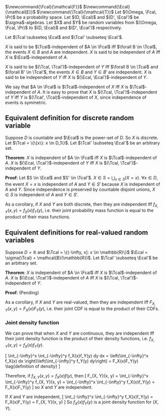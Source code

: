 <span class="invisible">
$\newcommand{\Fcal}{\mathcal{F}}$
$\newcommand{\Ecal}{\mathcal{E}}$
$\newcommand{\Tcal}{\mathcal{T}}$
</span>
Let $(\Omega, \Fcal, \Pr)$ be a probability space.
Let $(D, \Ecal)$ and $(D', \Ecal')$ be $\sigma$-algebras.
Let $X$ and $Y$ be random variables from $(\Omega, \Fcal, \Pr)$ to
$(D, \Ecal)$ and $(D', \Ecal')$ respectively.

Let $\Tcal \subseteq \Ecal$ and $\Tcal' \subseteq \Ecal'$.

$X$ is said to be $\Tcal$-independent of $A \in \Fcal$ iff $\forall B \in \Tcal$,
the events $X \in B$ and $A$ are independent.
$X$ is said to be independent of $A$ iff $X$ is $\Ecal$-independent of $A$.

$X$ is said to be $(\Tcal, \Tcal')$-independent of $Y$
iff $\forall B \in \Tcal$ and $\forall B' \in \Tcal'$,
the events $X \in B$ and $Y \in B'$ are independent.
$X$ is said to be independent of $Y$ iff $X$ is $(\Ecal, \Ecal')$-independent of $Y$.

We say that $A \in \Fcal$ is $\Tcal$-independent of $X$ iff $X$ is $\Tcal$-independent of $A$.
It is easy to prove that $X$ is $(\Tcal, \Tcal')$-independent of $Y$
iff $Y$ is $(\Tcal', \Tcal)$-independent of $X$, since independence of events is symmetric.

## Equivalent definition for discrete random variable

Suppose $D$ is countable and $\Ecal$ is the power-set of $D$. So $X$ is discrete.
Let $\Tcal = \{\{x\}: x \in D_1\}$.
Let $\Tcal' \subseteq \Ecal'$ be an arbitrary set.

**Theorem**: $X$ is independent of $A \in \Fcal$ iff $X$ is $\Tcal$-independent of $A$.
$X$ is $(\Ecal, \Tcal')$-independent of $Y$ iff $X$ is $(\Tcal, \Tcal')$-independent of $Y$.

**Proof**: Let $S \in \Ecal$ and $S' \in \Tcal'$.
$X \in S = \bigcup_{x \in S} (X = x)$.
$\forall x \in D$, the event $X = x$ is independent of $A$ and $Y \in S'$
because $X$ is independent of $A$ and $Y$.
Since independence is preserved by countable disjoint unions,
$X \in S$ is independent of $A$ and $Y \in S'$.

As a corollary, if $X$ and $Y$ are both discrete,
then they are independent iff $f_{X,Y}(x, y) = f_X(x)f_Y(y)$,
i.e. their joint probability mass function is equal to the product of their mass functions.

## Equivalent definitions for real-valued random variables

Suppose $D = \mathbb{R}$ and $\Tcal = \{(-\infty, x]: x \in \mathbb{R}\}$
$\Ecal = \sigma(\Tcal) = \mathcal{B}(\mathbb{R})$.
Let $\Tcal' \subseteq \Ecal'$ be an arbitrary set.

**Theorem**: $X$ is independent of $A \in \Fcal$ iff $X$ is $\Tcal$-independent of $A$.
$X$ is $(\Ecal, \Tcal')$-independent of $A$ iff $X$ is $(\Tcal, \Tcal')$-independent of $Y$.

**Proof**: <span class="text-danger">(Pending)</span>

As a corollary, if $X$ and $Y$ are real-valued,
then they are independent iff $F_{X,Y}(x, y) = F_X(x)F_Y(y)$,
i.e. their joint CDF is equal to the product of their CDFs.

### Joint density function

We can prove that when $X$ and $Y$ are continuous, they are independent iff
their joint density function is the product of their density functions,
i.e. $f_{X, Y}(x, y) = f_X(x)f_Y(y)$.

\[ \int_{-\infty}^x \int_{-\infty}^y f_X(x)f_Y(y) dy dx
= \left(\int_{-\infty}^x f_X(x) dx \right)\left(\int_{-\infty}^y f_Y(y) dy\right)
= F_X(x)F_Y(y)  \tag{definition of density} \]

Therefore, if $f_{X, Y}(x, y) = f_X(x)f(y)$, then
\[ F_{X, Y}(x, y) = \int_{-\infty}^x \int_{-\infty}^y f_{X, Y}(x, y)
= \int_{-\infty}^x \int_{-\infty}^y f_X(x)f_Y(y) = F_X(x)F_Y(y) \]
so $X$ and $Y$ are independent.

If $X$ and $Y$ are independent,
\[ \int_{-\infty}^x \int_{-\infty}^y f_X(x)f_Y(y) = F_X(x)F_Y(y) = F_{X, Y}(x, y) \]
So $f_X(x)f_Y(y)$ is a joint density function for $(X, Y)$.
